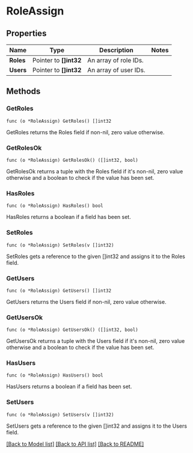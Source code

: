 # RoleAssign

## Properties

Name | Type | Description | Notes
------------ | ------------- | ------------- | -------------
**Roles** | Pointer to **[]int32** | An array of role IDs. | 
**Users** | Pointer to **[]int32** | An array of user IDs. | 

## Methods

### GetRoles

`func (o *RoleAssign) GetRoles() []int32`

GetRoles returns the Roles field if non-nil, zero value otherwise.

### GetRolesOk

`func (o *RoleAssign) GetRolesOk() ([]int32, bool)`

GetRolesOk returns a tuple with the Roles field if it's non-nil, zero value otherwise
and a boolean to check if the value has been set.

### HasRoles

`func (o *RoleAssign) HasRoles() bool`

HasRoles returns a boolean if a field has been set.

### SetRoles

`func (o *RoleAssign) SetRoles(v []int32)`

SetRoles gets a reference to the given []int32 and assigns it to the Roles field.

### GetUsers

`func (o *RoleAssign) GetUsers() []int32`

GetUsers returns the Users field if non-nil, zero value otherwise.

### GetUsersOk

`func (o *RoleAssign) GetUsersOk() ([]int32, bool)`

GetUsersOk returns a tuple with the Users field if it's non-nil, zero value otherwise
and a boolean to check if the value has been set.

### HasUsers

`func (o *RoleAssign) HasUsers() bool`

HasUsers returns a boolean if a field has been set.

### SetUsers

`func (o *RoleAssign) SetUsers(v []int32)`

SetUsers gets a reference to the given []int32 and assigns it to the Users field.


[[Back to Model list]](../README.md#documentation-for-models) [[Back to API list]](../README.md#documentation-for-api-endpoints) [[Back to README]](../README.md)


